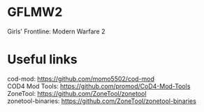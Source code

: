# GFLMW2
Girls' Frontline: Modern Warfare 2

# Useful links
cod-mod: https://github.com/momo5502/cod-mod  
COD4 Mod Tools: https://github.com/promod/CoD4-Mod-Tools  
ZoneTool: https://github.com/ZoneTool/zonetool  
zonetool-binaries: https://github.com/ZoneTool/zonetool-binaries  
